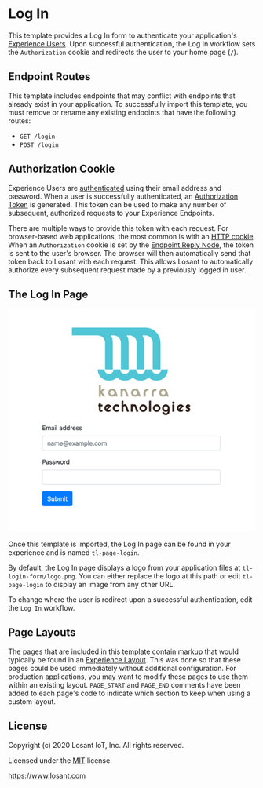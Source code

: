 # Log In
This template provides a Log In form to authenticate your application's [Experience Users](https://docs.losant.com/experiences/users/). Upon successful authentication, the Log In workflow sets the `Authorization` cookie and redirects the user to your home page (`/`).

## Endpoint Routes
This template includes endpoints that may conflict with endpoints that already exist in your application. To successfully import this template, you must remove or rename any existing endpoints that have the following routes:

* `GET /login`
* `POST /login`

## Authorization Cookie
Experience Users are [authenticated](https://docs.losant.com/workflows/experience/authenticate/) using their email address and password. When a user is successfully authenticated, an [Authorization Token](https://docs.losant.com/experiences/endpoints/#passing-authorization-tokens) is generated. This token can be used to make any number of subsequent, authorized requests to your Experience Endpoints.

There are multiple ways to provide this token with each request. For browser-based web applications, the most common is with an [HTTP cookie](https://en.wikipedia.org/wiki/HTTP_cookie). When an `Authorization` cookie is set by the [Endpoint Reply Node](https://docs.losant.com/workflows/outputs/endpoint-reply/), the token is sent to the user's browser. The browser will then automatically send that token back to Losant with each request. This allows Losant to automatically authorize every subsequent request made by a previously logged in user.

## The Log In Page
![Log In Page](./login-form.png)

Once this template is imported, the Log In page can be found in your experience and is named `tl-page-login`.

By default, the Log In page displays a logo from your application files at `tl-login-form/logo.png`. You can either replace the logo at this path or edit `tl-page-login` to display an image from any other URL.

To change where the user is redirect upon a successful authentication, edit the `Log In` workflow.

## Page Layouts
The pages that are included in this template contain markup that would typically be found in an [Experience Layout](https://docs.losant.com/experiences/views/#layouts). This was done so that these pages could be used immediately without additional configuration. For production applications, you may want to modify these pages to use them within an existing layout. `PAGE_START` and `PAGE_END` comments have been added to each page's code to indicate which section to keep when using a custom layout.

## License

Copyright (c) 2020 Losant IoT, Inc. All rights reserved.

Licensed under the [MIT](https://github.com/Losant/losant-templates/blob/master/LICENSE.txt) license.

https://www.losant.com